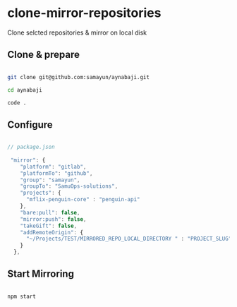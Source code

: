 # clone-mirror-repositories
Clone selcted repositories &amp; mirror on local  disk

## Clone & prepare

```bash

git clone git@github.com:samayun/aynabaji.git

cd aynabaji

code .

```


## Configure

```js

// package.json
  
 "mirror": {
    "platform": "gitlab",
    "platformTo": "github", 
    "group": "samayun",
    "groupTo": "SamuOps-solutions", 
    "projects": {
      "mflix-penguin-core" : "penguin-api"
    },
    "bare:pull": false,
    "mirror:push": false,
    "takeGift": false,
    "addRemoteOrigin": {
      "~/Projects/TEST/MIRRORED_REPO_LOCAL_DIRECTORY " : "PROJECT_SLUG"
    }
  },


```


## Start Mirroring

```bash

npm start

```


